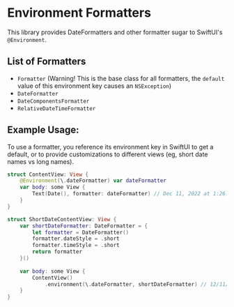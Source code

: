 # Environment Formatters
This library provides DateFormatters and other formatter sugar to SwiftUI's `@Environment`.

## List of Formatters
* `Formatter` (Warning! This is the base class for all formatters, the `default` value of this environment key causes an `NSException`)
* `DateFormatter`
* `DateComponentsFormatter`
* `RelativeDateTimeFormatter`

## Example Usage:
To use a formatter, you reference its environment key in SwiftUI to get a default, or to provide customizations to different views (eg, short date names vs long names).

```swift
struct ContentView: View {
    @Environment(\.dateFormatter) var dateFormatter
    var body: some View {
        Text(Date(), formatter: dateFormatter) // Dec 11, 2022 at 1:26:30 PM
    }
}

struct ShortDateContentView: View {
    var shortDateFormatter: DateFormatter = {
        let formatter = DateFormatter()
        formatter.dateStyle = .short
        formatter.timeStyle = .short
        return formatter
    }()
    
    var body: some View {
        ContentView()
            .environment(\.dateFormatter, shortDateFormatter) // 12/11/22, 1:26 PM
    }
}
```
